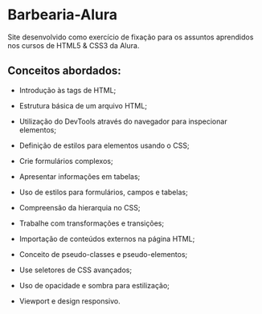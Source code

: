 # Barbearia-Alura
Site desenvolvido como exercício de fixação para os assuntos aprendidos nos cursos de HTML5 & CSS3 da Alura.

## Conceitos abordados:
  - Introdução às tags de HTML;
  
  - Estrutura básica de um arquivo HTML;
  
  - Utilização do DevTools através do navegador para inspecionar elementos;
  
  - Definição de estilos para elementos usando o CSS;
  
  - Crie formulários complexos;
  
  - Apresentar informações em tabelas;
  
  - Uso de estilos para formulários, campos e tabelas;
  
  - Compreensão da hierarquia no CSS;
  
  - Trabalhe com transformações e transições;
  
  - Importação de conteúdos externos na página HTML;
  
  - Conceito de pseudo-classes e pseudo-elementos;
  
  - Use seletores de CSS avançados;
  
  - Uso de opacidade e sombra para estilização;
  
  - Viewport e design responsivo.
